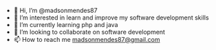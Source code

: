 - 👋 Hi, I’m @madsonmendes87
- 👀 I’m interested in learn and improve my software development skills
- 🌱 I’m currently learning php and java
- 💞️ I’m looking to collaborate on software development
- 📫 How to reach me madsonmendes87@gmail.com

<!---
madsonmendes87/madsonmendes87 is a ✨ special ✨ repository because its `README.md` (this file) appears on your GitHub profile.
You can click the Preview link to take a look at your changes.
--->
